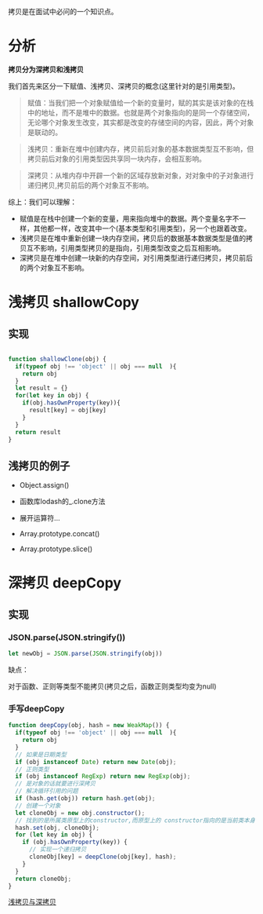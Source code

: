 拷贝是在面试中必问的一个知识点。

# 分析

**拷贝分为深拷贝和浅拷贝**

我们首先来区分一下赋值、浅拷贝、深拷贝的概念(这里针对的是引用类型)。

>赋值：当我们把一个对象赋值给一个新的变量时，赋的其实是该对象的在栈中的地址，而不是堆中的数据。也就是两个对象指向的是同一个存储空间，无论哪个对象发生改变，其实都是改变的存储空间的内容，因此，两个对象是联动的。

>浅拷贝：重新在堆中创建内存，拷贝前后对象的基本数据类型互不影响，但拷贝前后对象的引用类型因共享同一块内存，会相互影响。

>深拷贝：从堆内存中开辟一个新的区域存放新对象，对对象中的子对象进行递归拷贝,拷贝前后的两个对象互不影响。

综上：我们可以理解：

- 赋值是在栈中创建一个新的变量，用来指向堆中的数据。两个变量名字不一样，其他都一样，改变其中一个(基本类型和引用类型)，另一个也跟着改变。
- 浅拷贝是在堆中重新创建一块内存空间，拷贝后的数据基本数据类型是值的拷贝互不影响，引用类型拷贝的是指向，引用类型改变之后互相影响。
- 深拷贝是在堆中创建一块新的内存空间，对引用类型进行递归拷贝，拷贝前后的两个对象互不影响。


# 浅拷贝 shallowCopy

## 实现

```js

function shallowClone(obj) {
  if(typeof obj !== 'object' || obj === null  ){
    return obj
  }
  let result = {}
  for(let key in obj) {
    if(obj.hasOwnProperty(key)){
      result[key] = obj[key]
    }
  }
  return result
}

```

## 浅拷贝的例子

- Object.assign()

- 函数库lodash的_.clone方法

- 展开运算符...

- Array.prototype.concat()

- Array.prototype.slice()


# 深拷贝 deepCopy

## 实现

### JSON.parse(JSON.stringify())

```js
let newObj = JSON.parse(JSON.stringify(obj))
```

缺点：

对于函数、正则等类型不能拷贝(拷贝之后，函数正则类型均变为null)


### 手写deepCopy

```js
function deepCopy(obj, hash = new WeakMap()) {
  if(typeof obj !== 'object' || obj === null  ){
    return obj
  }
  // 如果是日期类型
  if (obj instanceof Date) return new Date(obj);
  // 正则类型
  if (obj instanceof RegExp) return new RegExp(obj);
  // 是对象的话就要进行深拷贝
  // 解决循环引用的问题
  if (hash.get(obj)) return hash.get(obj);
  // 创建一个对象
  let cloneObj = new obj.constructor();
  // 找到的是所属类原型上的constructor,而原型上的 constructor指向的是当前类本身
  hash.set(obj, cloneObj);
  for (let key in obj) {
    if (obj.hasOwnProperty(key)) {
      // 实现一个递归拷贝
      cloneObj[key] = deepClone(obj[key], hash);
    }
  }
  return cloneObj;
}
```




[浅拷贝与深拷贝](https://juejin.cn/post/6844904197595332622)